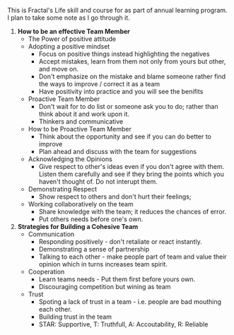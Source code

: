 This is Fractal's Life skill and course for as part of annual learning program. I plan to take some note as I go through it.

1. **How to be an effective Team Member**
	* The Power of positive attitude
  	* Adopting a positive mindset
		* Focus on positive things instead highlighting the negatives
		* Accept mistakes, learn from them not only from yours but other, and move on.
		* Don't emphasize on the mistake and blame someone rather find the ways to improve / correct it as a team
		* Have positivity into practice and you will see the benifits
	* Proactive Team Member
		* Don't wait for to do list or someone ask you to do; rather than think about it and work upon it.
		* Thinkers and communicative
	* How to be Proactive Team Member
		* Think about the opportunity and see if you can do better to improve
		* Plan ahead and discuss with the team for suggestions
	* Acknowledging the Opinions
		* Give respect to other's ideas even if you don't agree with them. Listen them carefully and see if they bring the points which you haven't thought of. Do not interupt them. 
	* Demonstrating Respect
		* Show respect to others and don't hurt their feelings; 
	* Working collaboratively on the team
		* Share knowledge with the team; it reduces the chances of error.
		* Put others needs before one's own.
2. **Strategies for Building a Cohesive Team**
	* Communication
		* Responding positively - don't retaliate or react instantly.
		* Demonstrating a sense of partnership
		* Talking to each other - make people part of team and value their opinion which in turns increases team spirit.
	* Cooperation
		* Learn teams needs - Put them first before yours own.
		* Discouraging competition but wining as team
	* Trust
		* Spoting a lack of trust in a team - i.e. people are bad mouthing each other.
		* Building trust in the team
		* STAR: Supportive, T: Truthfull, A: Accoutability, R: Reliable 

